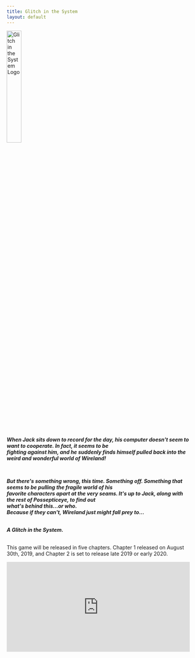 ```yaml
---
title: Glitch in the System
layout: default
--- 
```

 <img src="{{site.baseurl}} /img/GiTS LOGO2.png" style="width:28%;height:28%" alt="Glitch in the System Logo" title="Glitch in the System Logo">
  <article>
    <b>
      <i>
        <p>
          When Jack sits down to record for the day, his computer doesn't seem to want to cooperate. In fact, it seems
          to
          be<br />
          fighting against him, and he suddenly finds himself pulled back into the weird and wonderful world of
          Wireland!
        </p>
        <br />
        <p>But there's something wrong, this time. Something off. Something that seems to be pulling the fragile world
          of
          his<br>
          favorite characters apart at the very seams. It's up to Jack, along with the rest of Possepticeye, to find
          out<br>
          what's
          behind this...or who.<br> Because if they can't, Wireland just might fall prey to...</p>
        <br />
        A Glitch in the System.
        <br />
      </i>
    </b>
    <br />
    <p>This game will be released in five chapters. Chapter 1 released on August 30th, 2019, and Chapter 2 is set to
      release
      late 2019 or early 2020.
    </p>

  </article>
  <iframe src="https://widgets.gamejolt.com/package/v1?key=kFBwdRe5" width="500" height="245" frameborder="0"></iframe>
